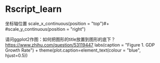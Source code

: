 # Rscript_learn


坐标轴位置
  scale_x_continuous(position = "top")#+
  #scale_y_continuous(position = "right")

请问ggplot2作图：如何把图形的title放置到图形的底下？
https://www.zhihu.com/question/53119447
  labs(caption = "Figure 1. GDP Growth Rate") +
  theme(plot.caption=element_text(colour = "blue", hjust=0.5))
